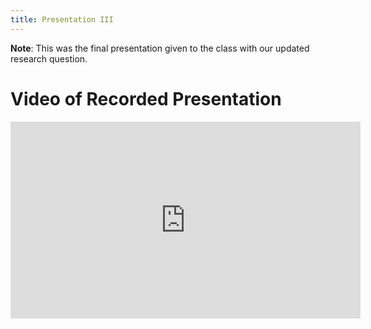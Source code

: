 ```yaml
---
title: Presentation III
---
```


**Note**: This was the final presentation given to the class with our updated research question.

# Video of Recorded Presentation


<iframe width="560" height="315" src="https://www.youtube.com/embed/0oau1Trxuzo" frameborder="0" allow="accelerometer; autoplay; clipboard-write; encrypted-media; gyroscope; picture-in-picture" allowfullscreen></iframe>
